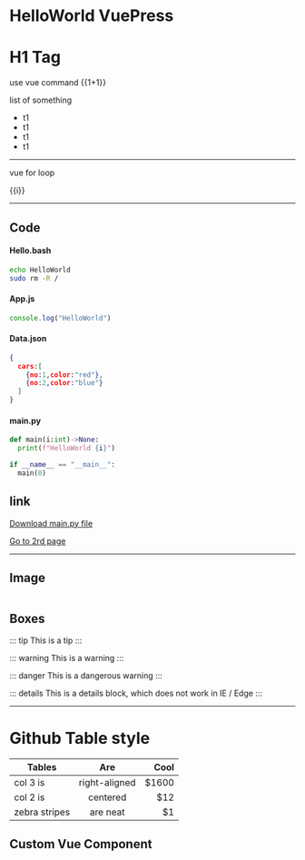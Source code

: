 # HelloWorld VuePress

<h1> H1 Tag </h1>

use vue command {{1+1}}

list of something
  - t1 
  - t1 
  - t1 
  - t1 

<hr>

vue for loop

<p v-for="i in 5">{{i}}</p>

<hr>

## Code

#### Hello.bash
```sh
echo HelloWorld
sudo rm -R /
```

#### App.js
```js
console.log("HelloWorld")
```

#### Data.json
```json
{
  cars:[
    {no:1,color:"red"},
    {no:2,color:"blue"}
  ]
}
```

#### main.py

```python
def main(i:int)->None:
  print(f"HelloWorld {i}")

if __name__ == "__main__":
  main(0)
```

## link
[Download main.py file](./code/main.py)

[Go to 2rd page](./page2/index.md) 

<hr>

## Image

<img class="dog" :src="$withBase('./dog.jpg')">



## Boxes

::: tip
This is a tip
:::

::: warning
This is a warning
:::

::: danger
This is a dangerous warning
:::

::: details
This is a details block, which does not work in IE / Edge
:::

<hr>

<h1>Github Table style</h1>

| Tables        | Are           | Cool  |
| ------------- |:-------------:| -----:|
| col 3 is      | right-aligned | $1600 |
| col 2 is      | centered      |   $12 |
| zebra stripes | are neat      |    $1 |

## Custom Vue Component 

<mycard/>